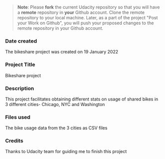 >**Note**: Please **fork** the current Udacity repository so that you will have a **remote** repository in **your** Github account. Clone the remote repository to your local machine. Later, as a part of the project "Post your Work on Github", you will push your proposed changes to the remote repository in your Github account.

### Date created
The bikeshare project was created on 19 January 2022

### Project Title
Bikeshare project

### Description
This project facilitates obtaining different stats on usage of shared bikes in 3 different cities- Chicago, NYC and Washington

### Files used
The bike usage data from the 3 cities as CSV files

### Credits
Thanks to Udacity team for guiding me to finish this project
